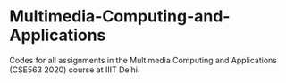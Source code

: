 # Multimedia-Computing-and-Applications
Codes for all assignments in the Multimedia Computing and Applications (CSE563 2020) course at IIIT Delhi.
